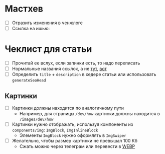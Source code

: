 # Мастхев

- [ ] Отразить изменения в ченжлоге
- [ ] Ссылка на ишью:

# Чеклист для статьи

- [ ] Прочитай ее вслух, если запинки есть, то надо переписать
- [ ] Нормальные названия ссылок, а не [тут](), [вот]()
- [ ] Определить `title` + `description` в хедере статьи или использовать `generateSeoHead`

## Картинки

- [ ] Картинки должны находится по аналогичному пути
  - Например, для страницы `/dev/how` картинки должны находится в `/images/dev/how`
- [ ] Картинки нужно отображать, используя компоненты из `components/img`: `ImgBlock`, `ImgInlineBlock`
  - Элементы `ImgBlock` нужно оформлять в `ImgSwiper`
- [ ] Желательно, чтобы размер картинки не превышал 100 Кб
  - Сжать можно через телеграм или перевести в [WEBP](https://image.online-convert.com/convert-to-webp)

